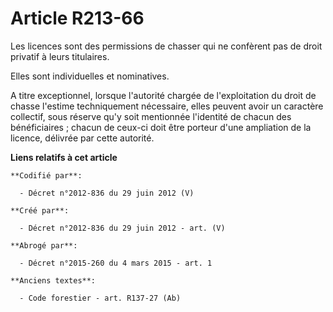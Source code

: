 # Article R213-66

Les licences sont des permissions de chasser qui ne confèrent pas de droit privatif à leurs titulaires.

Elles sont individuelles et nominatives.

A titre exceptionnel, lorsque l'autorité chargée de l'exploitation du droit de chasse l'estime techniquement nécessaire,
elles peuvent avoir un caractère collectif, sous réserve qu'y soit mentionnée l'identité de chacun des bénéficiaires ; chacun
de ceux-ci doit être porteur d'une ampliation de la licence, délivrée par cette autorité.

**Liens relatifs à cet article**

	**Codifié par**:

	  - Décret n°2012-836 du 29 juin 2012 (V)

	**Créé par**:

	  - Décret n°2012-836 du 29 juin 2012 - art. (V)

	**Abrogé par**:

	  - Décret n°2015-260 du 4 mars 2015 - art. 1

	**Anciens textes**:

	  - Code forestier - art. R137-27 (Ab)
